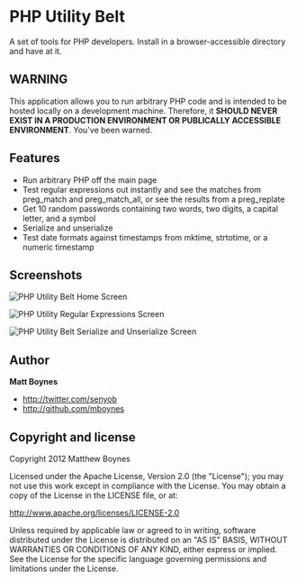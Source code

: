 # PHP Utility Belt

A set of tools for PHP developers. Install in a browser-accessible directory and have at it.


## WARNING

This application allows you to run arbitrary PHP code and is intended to be hosted locally on a development machine. Therefore, it **SHOULD NEVER EXIST IN A PRODUCTION ENVIRONMENT OR PUBLICALLY ACCESSIBLE ENVIRONMENT**. You've been warned.


## Features

* Run arbitrary PHP off the main page
* Test regular expressions out instantly and see the matches from preg_match and preg_match_all, or see the results from a preg_replate
* Get 10 random passwords containing two words, two digits, a capital letter, and a symbol
* Serialize and unserialize
* Test date formats against timestamps from mktime, strtotime, or a numeric timestamp


## Screenshots

![PHP Utility Belt Home Screen](https://raw.github.com/mboynes/php-utility-belt/master/assets/screenshot1.jpg)

![PHP Utility Regular Expressions Screen](https://raw.github.com/mboynes/php-utility-belt/master/assets/screenshot2.jpg)

![PHP Utility Belt Serialize and Unserialize Screen](https://raw.github.com/mboynes/php-utility-belt/master/assets/screenshot3.jpg)


## Author

**Matt Boynes**

* http://twitter.com/senyob
* http://github.com/mboynes


## Copyright and license

Copyright 2012 Matthew Boynes

Licensed under the Apache License, Version 2.0 (the "License");
you may not use this work except in compliance with the License.
You may obtain a copy of the License in the LICENSE file, or at:

   http://www.apache.org/licenses/LICENSE-2.0

Unless required by applicable law or agreed to in writing, software
distributed under the License is distributed on an "AS IS" BASIS,
WITHOUT WARRANTIES OR CONDITIONS OF ANY KIND, either express or implied.
See the License for the specific language governing permissions and
limitations under the License.